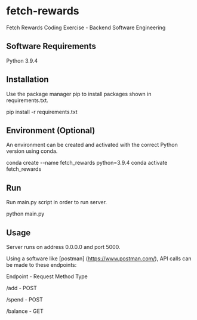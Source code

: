 # fetch-rewards
Fetch Rewards Coding Exercise - Backend Software Engineering

## Software Requirements
Python 3.9.4

## Installation
Use the package manager pip to install packages shown in requirements.txt.

pip install -r requirements.txt

## Environment (Optional)
An environment can be created and activated with the correct Python version using conda.

conda create --name fetch_rewards python=3.9.4
conda activate fetch_rewards

## Run
Run main.py script in order to run server.

python main.py

## Usage
Server runs on address 0.0.0.0 and port 5000.

Using a software like [postman] (https://www.postman.com/), API calls can be made to these endpoints:

Endpoint - Request Method Type

/add - POST

/spend - POST

/balance - GET
